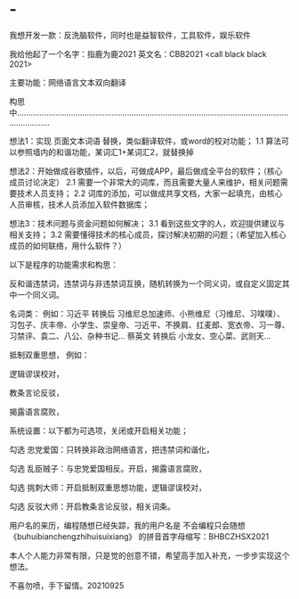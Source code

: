 # -
我想开发一款：反洗脑软件，同时也是益智软件，工具软件，娱乐软件

我给他起了一个名字：指鹿为鹿2021   英文名：CBB2021 <call black black 2021>

主要功能：网络语言文本双向翻译     

构思中...........................................................................................................................................

想法1：实现 页面文本词语 替换，类似翻译软件，或word的校对功能；
1.1 算法可以参照墙内的和谐功能，某词汇1+某词汇2，就替换掉 

想法2：开始做成谷歌插件，以后，可做成APP，最后做成全平台的软件；（核心成员讨论决定）
2.1 需要一个非常大的词库，而且需要大量人来维护，相关问题需要技术人员支持；
2.2 词库的添加，可以做成共享文档，大家一起填充，由核心人员审核，技术人员添加入软件数据库；

想法3：技术问题与资金问题如何解决；
3.1 看到这些文字的人，欢迎提供建议与相关支持；
3.2 需要懂得技术的核心成员，探讨解决初期的问题；（希望加入核心成员的如何联络，用什么软件？）












以下是程序的功能需求和构思：

反和谐违禁词，违禁词与非违禁词互换，随机转换为一个同义词，或自定义固定其中一个同义词。

名词类：
例如：习近平 转换后 习维尼总加速师、小熊维尼（习维尼、习噗噗）、习包子、庆丰帝、小学生、崇皇帝、刁近平、不换肩、扛麦郎、宽衣帝、习一尊、习禁评、袁二、八公、杂种书记...
      蔡英文 转换后 小龙女、空心菜、武则天...


抵制双重思想，
例如：

逻辑谬误校对，

教条言论反驳，

揭露语言腐败，


系统设置：以下都为可选项，关闭或开启相关功能；

勾选 忠党爱国：只转换非政治网络语言，把违禁词和谐化，

勾选 乱臣贼子：与忠党爱国相反。开启，揭露语言腐败，

勾选 挑刺大师：开启抵制双重思想功能，逻辑谬误校对，

勾选 反驳大师：开启教条言论反驳，相关词条。

用户名的来历，编程随想已经失踪，我的用户名是 不会编程只会随想《buhuibianchengzhihuisuixiang》 的拼音首字母缩写：BHBCZHSX2021

本人个人能力非常有限，只是觉的创意不错，希望高手加入补充，一步步实现这个想法。

不喜勿喷，手下留情。20210925
